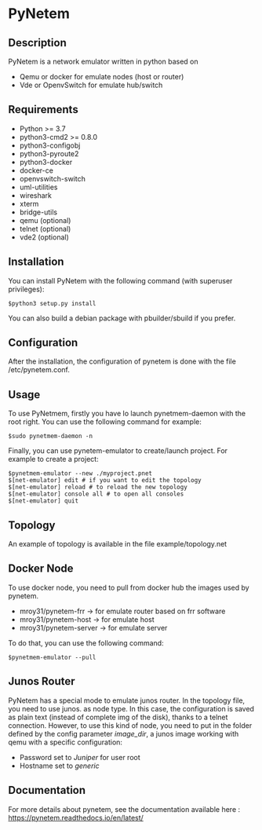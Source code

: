 PyNetem
=======

Description
-----------
PyNetem is a network emulator written in python based on
 * Qemu or docker for emulate nodes (host or router)
 * Vde or OpenvSwitch for emulate hub/switch

Requirements
------------
 * Python >= 3.7
 * python3-cmd2 >= 0.8.0
 * python3-configobj
 * python3-pyroute2
 * python3-docker
 * docker-ce
 * openvswitch-switch
 * uml-utilities
 * wireshark
 * xterm
 * bridge-utils
 * qemu (optional)
 * telnet (optional)
 * vde2 (optional)

Installation
------------
You can install PyNetem with the following command (with superuser privileges):

    $python3 setup.py install

You can also build a debian package with pbuilder/sbuild if you prefer.

Configuration
-------------

After the installation, the configuration of pynetem is done with the file
/etc/pynetem.conf.

Usage
-----
To use PyNetmem, firstly you have lo launch pynetmem-daemon with the root
right. You can use the following command for example:

    $sudo pynetmem-daemon -n

Finally, you can use pynetem-emulator to create/launch project. For example to create a project:

    $pynetmem-emulator --new ./myproject.pnet
    $[net-emulator] edit # if you want to edit the topology
    $[net-emulator] reload # to reload the new topology
    $[net-emulator] console all # to open all consoles
    $[net-emulator] quit

Topology
--------
An example of topology is available in the file example/topology.net

Docker Node
-----------
To use docker node, you need to pull from docker hub the images used by pynetem.
 * mroy31/pynetem-frr -> for emulate router based on frr software
 * mroy31/pynetem-host -> for emulate host
 * mroy31/pynetem-server -> for emulate server

To do that, you can use the following command:

    $pynetmem-emulator --pull

Junos Router
------------
PyNetem has a special mode to emulate junos router. In the topology file, you
need to use junos.<version> as node type. In this case, the configuration is
saved as plain text (instead of complete img of the disk), thanks to a
telnet connection.
However, to use this kind of node, you need to put in the folder defined by
the config parameter *image_dir*, a junos image working with qemu with
a specific configuration:
  * Password set to *Juniper* for user root
  * Hostname set to *generic*

Documentation
-------------
For more details about pynetem, see the documentation available here :
https://pynetem.readthedocs.io/en/latest/
